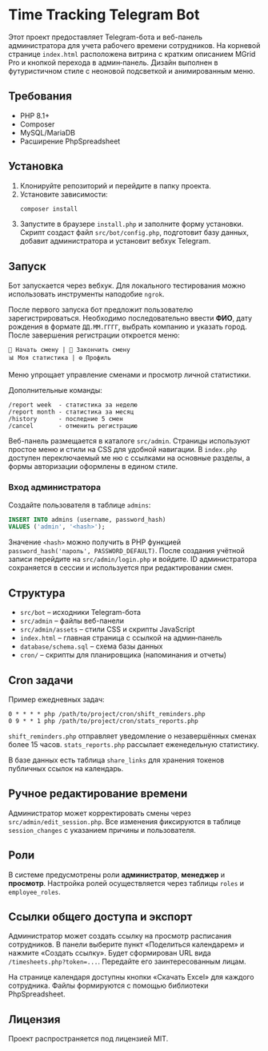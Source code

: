 # Time Tracking Telegram Bot

 Этот проект предоставляет Telegram-бота и веб-панель администратора для учета рабочего времени сотрудников.
 На корневой странице `index.html` расположена витрина с кратким описанием MGrid Pro
 и кнопкой перехода в админ‑панель. Дизайн выполнен в футуристичном стиле с неоновой
 подсветкой и анимированным меню.

## Требования
- PHP 8.1+
- Composer
- MySQL/MariaDB
- Расширение PhpSpreadsheet

## Установка
1. Клонируйте репозиторий и перейдите в папку проекта.
2. Установите зависимости:
   ```bash
   composer install
   ```
3. Запустите в браузере `install.php` и заполните форму установки. Скрипт
   создаст файл `src/bot/config.php`, подготовит базу данных, добавит
   администратора и установит вебхук Telegram.

## Запуск
Бот запускается через вебхук. Для локального тестирования можно использовать инструменты наподобие `ngrok`.

После первого запуска бот предложит пользователю зарегистрироваться.
Необходимо последовательно ввести **ФИО**, дату рождения в формате `ДД.ММ.ГГГГ`,
выбрать компанию и указать город. После завершения регистрации откроется меню:

```
📅 Начать смену | 🛑 Закончить смену
📊 Моя статистика | ⚙️ Профиль
```

Меню упрощает управление сменами и просмотр личной статистики.

Дополнительные команды:

```
/report week  - статистика за неделю
/report month - статистика за месяц
/history      - последние 5 смен
/cancel       - отменить регистрацию
```

Веб-панель размещается в каталоге `src/admin`. Страницы используют простое меню
и стили на CSS для удобной навигации. В `index.php` доступен переключаемый ме
ню с ссылками на основные разделы, а формы авторизации оформлены в едином стиле.

### Вход администратора

Создайте пользователя в таблице `admins`:

```sql
INSERT INTO admins (username, password_hash)
VALUES ('admin', '<hash>');
```

Значение `<hash>` можно получить в PHP функцией `password_hash('пароль', PASSWORD_DEFAULT)`.
После создания учётной записи перейдите на `src/admin/login.php` и войдите.
ID администратора сохраняется в сессии и используется при редактировании смен.

## Структура
- `src/bot` – исходники Telegram-бота
- `src/admin` – файлы веб-панели
- `src/admin/assets` – стили CSS и скрипты JavaScript
- `index.html` – главная страница с ссылкой на админ‑панель
- `database/schema.sql` – схема базы данных
- `cron/` – скрипты для планировщика (напоминания и отчеты)

## Cron задачи
Пример ежедневных задач:
```
0 * * * * php /path/to/project/cron/shift_reminders.php
0 9 * * 1 php /path/to/project/cron/stats_reports.php
```

`shift_reminders.php` отправляет уведомление о незавершённых сменах более 15 часов. `stats_reports.php` рассылает еженедельную статистику.

В базе данных есть таблица `share_links` для хранения токенов публичных ссылок на календарь.

## Ручное редактирование времени
Администратор может корректировать смены через `src/admin/edit_session.php`. Все изменения фиксируются в таблице `session_changes` с указанием причины и пользователя.

## Роли
В системе предусмотрены роли **администратор**, **менеджер** и **просмотр**. Настройка ролей осуществляется через таблицы `roles` и `employee_roles`.

## Ссылки общего доступа и экспорт
Администратор может создать ссылку на просмотр расписания сотрудников.
В панели выберите пункт «Поделиться календарем» и нажмите «Создать ссылку». Будет сформирован URL вида `/timesheets.php?token=...`. Передайте его заинтересованным лицам.

На странице календаря доступны кнопки «Скачать Excel» для каждого сотрудника. Файлы формируются с помощью библиотеки PhpSpreadsheet.

## Лицензия
Проект распространяется под лицензией MIT.

